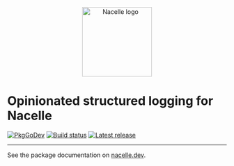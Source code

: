 <div align="center"><img width="160" src="https://raw.githubusercontent.com/go-nacelle/nacelle/master/images/nacelle.png" alt="Nacelle logo"></div>

# Opinionated structured logging for Nacelle

[![PkgGoDev](https://pkg.go.dev/badge/badge/github.com/go-nacelle/log.svg)](https://pkg.go.dev/github.com/go-nacelle/log)
[![Build status](https://github.com/go-nacelle/log/actions/workflows/test.yml/badge.svg)](https://github.com/go-nacelle/log/actions/workflows/test.yml)
[![Latest release](https://img.shields.io/github/release/go-nacelle/log.svg)](https://github.com/go-nacelle/log/releases/)

---

See the package documentation on [nacelle.dev](https://nacelle.dev/docs/topics/log).
